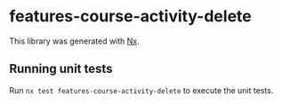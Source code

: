 # features-course-activity-delete

This library was generated with [Nx](https://nx.dev).

## Running unit tests

Run `nx test features-course-activity-delete` to execute the unit tests.
